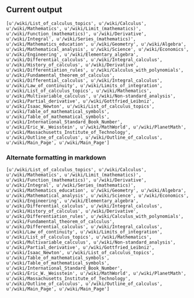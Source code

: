 
## Current output



    [u'/wiki/List_of_calculus_topics', u'/wiki/Calculus', u'/wiki/Mathematics', u'/wiki/Limit_(mathematics)', u'/wiki/Function_(mathematics)', u'/wiki/Derivative', u'/wiki/Integral', u'/wiki/Series_(mathematics)', u'/wiki/Mathematics_education', u'/wiki/Geometry', u'/wiki/Algebra', u'/wiki/Mathematical_analysis', u'/wiki/Science', u'/wiki/Economics', u'/wiki/Engineering', u'/wiki/Elementary_algebra', u'/wiki/Differential_calculus', u'/wiki/Integral_calculus', u'/wiki/History_of_calculus', u'/wiki/Derivative', u'/wiki/Differentiation_rules', u'/wiki/Calculus_with_polynomials', u'/wiki/Fundamental_theorem_of_calculus', u'/wiki/Differential_calculus', u'/wiki/Integral_calculus', u'/wiki/Law_of_continuity', u'/wiki/Limits_of_integration', u'/wiki/List_of_calculus_topics', u'/wiki/Mathematics', u'/wiki/Multivariable_calculus', u'/wiki/Non-standard_analysis', u'/wiki/Partial_derivative', u'/wiki/Gottfried_Leibniz', u'/wiki/Isaac_Newton', u'/wiki/List_of_calculus_topics', u'/wiki/Table_of_mathematical_symbols', u'/wiki/Table_of_mathematical_symbols', u'/wiki/International_Standard_Book_Number', u'/wiki/Eric_W._Weisstein', u'/wiki/MathWorld', u'/wiki/PlanetMath', u'/wiki/Massachusetts_Institute_of_Technology', u'/wiki/Outline_of_calculus', u'/wiki/Outline_of_calculus', u'/wiki/Main_Page', u'/wiki/Main_Page']



### Alternate formatting in markdown

`[u'/wiki/List_of_calculus_topics', u'/wiki/Calculus', u'/wiki/Mathematics', u'/wiki/Limit_(mathematics)', u'/wiki/Function_(mathematics)', u'/wiki/Derivative', u'/wiki/Integral', u'/wiki/Series_(mathematics)', u'/wiki/Mathematics_education', u'/wiki/Geometry', u'/wiki/Algebra', u'/wiki/Mathematical_analysis', u'/wiki/Science', u'/wiki/Economics', u'/wiki/Engineering', u'/wiki/Elementary_algebra', u'/wiki/Differential_calculus', u'/wiki/Integral_calculus', u'/wiki/History_of_calculus', u'/wiki/Derivative', u'/wiki/Differentiation_rules', u'/wiki/Calculus_with_polynomials', u'/wiki/Fundamental_theorem_of_calculus', u'/wiki/Differential_calculus', u'/wiki/Integral_calculus', u'/wiki/Law_of_continuity', u'/wiki/Limits_of_integration', u'/wiki/List_of_calculus_topics', u'/wiki/Mathematics', u'/wiki/Multivariable_calculus', u'/wiki/Non-standard_analysis', u'/wiki/Partial_derivative', u'/wiki/Gottfried_Leibniz', u'/wiki/Isaac_Newton', u'/wiki/List_of_calculus_topics', u'/wiki/Table_of_mathematical_symbols', u'/wiki/Table_of_mathematical_symbols', u'/wiki/International_Standard_Book_Number', u'/wiki/Eric_W._Weisstein', u'/wiki/MathWorld', u'/wiki/PlanetMath', u'/wiki/Massachusetts_Institute_of_Technology', u'/wiki/Outline_of_calculus', u'/wiki/Outline_of_calculus', u'/wiki/Main_Page', u'/wiki/Main_Page']`
